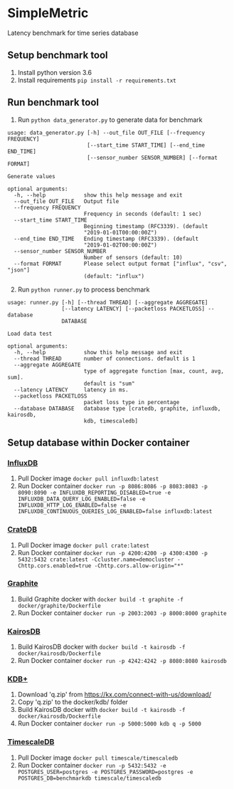 # SimpleMetric
Latency benchmark for time series database

## Setup benchmark tool
1. Install python version 3.6
2. Install requirements `pip install -r requirements.txt`

## Run benchmark tool
1. Run `python data_generator.py` to generate data for benchmark
```
usage: data_generator.py [-h] --out_file OUT_FILE [--frequency FREQUENCY]
                         [--start_time START_TIME] [--end_time END_TIME]
                         [--sensor_number SENSOR_NUMBER] [--format FORMAT]

Generate values

optional arguments:
  -h, --help            show this help message and exit
  --out_file OUT_FILE   Output file
  --frequency FREQUENCY
                        Frequency in seconds (default: 1 sec)
  --start_time START_TIME
                        Beginning timestamp (RFC3339). (default
                        "2019-01-01T00:00:00Z")
  --end_time END_TIME   Ending timestamp (RFC3339). (default
                        "2019-01-02T00:00:00Z")
  --sensor_number SENSOR_NUMBER
                        Number of sensors (default: 10)
  --format FORMAT       Please select output format ["influx", "csv", "json"]
                        (default: "influx")
```
2. Run `python runner.py` to process benchmark
```
usage: runner.py [-h] [--thread THREAD] [--aggregate AGGREGATE]
                 [--latency LATENCY] [--packetloss PACKETLOSS] --database
                 DATABASE

Load data test

optional arguments:
  -h, --help            show this help message and exit
  --thread THREAD       number of connections. default is 1
  --aggregate AGGREGATE
                        type of aggregate function [max, count, avg, sum].
                        default is "sum"
  --latency LATENCY     latency in ms.
  --packetloss PACKETLOSS
                        packet loss type in percentage
  --database DATABASE   database type [cratedb, graphite, influxdb, kairosdb,
                        kdb, timescaledb]
```
## Setup database within Docker container

### [InfluxDB](https://www.influxdata.com/)
1. Pull Docker image `docker pull influxdb:latest`
2. Run Docker container `docker run -p 8086:8086 -p 8083:8083 -p 8090:8090 -e INFLUXDB_REPORTING_DISABLED=true -e INFLUXDB_DATA_QUERY_LOG_ENABLED=false -e INFLUXDB_HTTP_LOG_ENABLED=false -e INFLUXDB_CONTINUOUS_QUERIES_LOG_ENABLED=false influxdb:latest`

### [CrateDB](https://crate.io/)
1. Pull Docker image `docker pull crate:latest`
2. Run Docker container `docker run -p 4200:4200 -p 4300:4300 -p 5432:5432 crate:latest -Ccluster.name=democluster -Chttp.cors.enabled=true -Chttp.cors.allow-origin="*"`

### [Graphite](https://graphiteapp.org/)
1. Build Graphite docker with `docker build -t graphite -f docker/graphite/Dockerfile`
2. Run Docker container `docker run -p 2003:2003 -p 8000:8000 graphite`

### [KairosDB](https://kairosdb.github.io/)
1. Build KairosDB docker with `docker build -t kairosdb -f docker/kairosdb/Dockerfile`
2. Run Docker container `docker run -p 4242:4242 -p 8080:8080 kairosdb`

### [KDB+](https://kx.com/)
1. Download 'q.zip' from https://kx.com/connect-with-us/download/
2. Copy 'q.zip' to the docker/kdb/ folder
3. Build KairosDB docker with `docker build -t kairosdb -f docker/kairosdb/Dockerfile`
4. Run Docker container `docker run -p 5000:5000 kdb q -p 5000`

### [TimescaleDB](https://www.timescale.com/)
1. Pull Docker image `docker pull timescale/timescaledb`
2. Run Docker container `docker run -p 5432:5432 -e POSTGRES_USER=postgres -e POSTGRES_PASSWORD=postgres -e POSTGRES_DB=benchmarkdb timescale/timescaledb`

